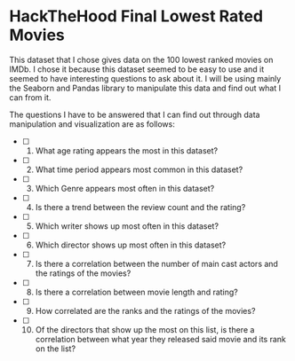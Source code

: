 # HackTheHood Final Lowest Rated Movies

This dataset that I chose gives data on the 100 lowest ranked movies on IMDb. 
I chose it because this dataset seemed to be easy to use and it seemed to have interesting questions to ask about it.
I will be using mainly the Seaborn and Pandas library to manipulate this data and find out what I can from it.

The questions I have to be answered that I can find out through data manipulation and visualization are as follows:
    
- [ ]    1. What age rating appears the most in this dataset?
- [ ]    2. What time period appears most common in this dataset?
- [ ]    3. Which Genre appears most often in this dataset?
- [ ]    4. Is there a trend between the review count and the rating?
- [ ]    5. Which writer shows up most often in this dataset?
- [ ]    6. Which director shows up most often in this dataset?
- [ ]    7. Is there a correlation between the number of main cast actors and the ratings of the movies?
- [ ]    8. Is there a correlation between movie length and rating?
- [ ]    9. How correlated are the ranks and the ratings of the movies?
- [ ]    10. Of the directors that show up the most on this list, is there a correlation between what year they released said movie and its rank on the list?

